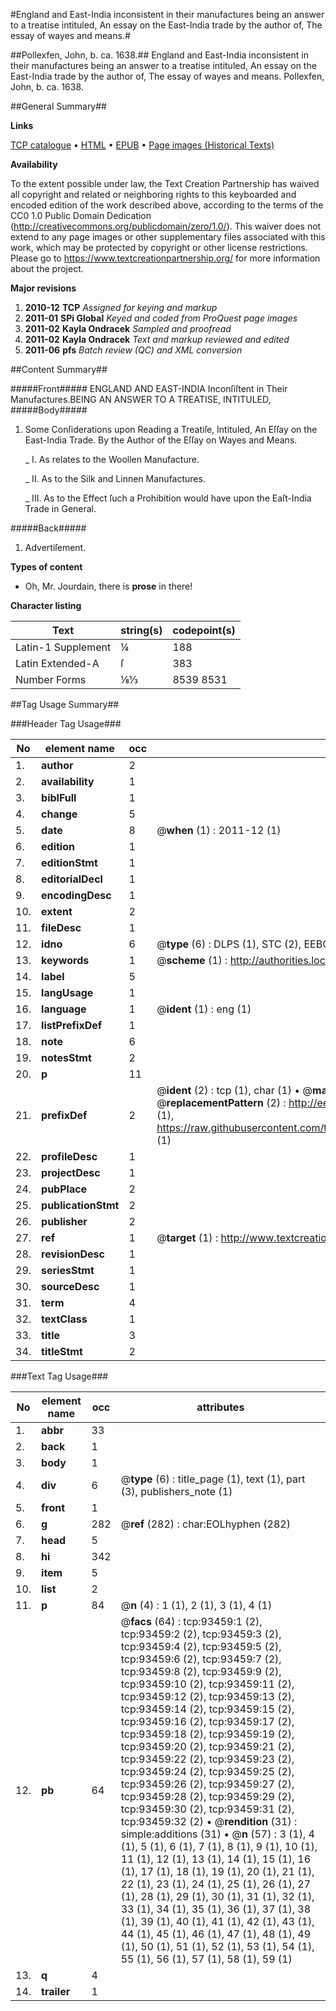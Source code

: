 #England and East-India inconsistent in their manufactures being an answer to a treatise intituled, An essay on the East-India trade by the author of, The essay of wayes and means.#

##Pollexfen, John, b. ca. 1638.##
England and East-India inconsistent in their manufactures being an answer to a treatise intituled, An essay on the East-India trade by the author of, The essay of wayes and means.
Pollexfen, John, b. ca. 1638.

##General Summary##

**Links**

[TCP catalogue](http://www.ota.ox.ac.uk/tcp/)  • 
[HTML](http://tei.it.ox.ac.uk/tcp/Texts-HTML/free/A55/A55326.html)  • 
[EPUB](http://tei.it.ox.ac.uk/tcp/Texts-EPUB/free/A55/A55326.epub) • 
[Page images (Historical Texts)](https://historicaltexts.jisc.ac.uk/eebo-12758182e)

**Availability**

To the extent possible under law, the Text Creation Partnership has waived all copyright and related or neighboring rights to this keyboarded and encoded edition of the work described above, according to the terms of the CC0 1.0 Public Domain Dedication (http://creativecommons.org/publicdomain/zero/1.0/). This waiver does not extend to any page images or other supplementary files associated with this work, which may be protected by copyright or other license restrictions. Please go to https://www.textcreationpartnership.org/ for more information about the project.

**Major revisions**

1. __2010-12__ __TCP__ *Assigned for keying and markup*
1. __2011-01__ __SPi Global__ *Keyed and coded from ProQuest page images*
1. __2011-02__ __Kayla Ondracek__ *Sampled and proofread*
1. __2011-02__ __Kayla Ondracek__ *Text and markup reviewed and edited*
1. __2011-06__ __pfs__ *Batch review (QC) and XML conversion*

##Content Summary##

#####Front#####
ENGLAND AND EAST-INDIA Inconſiſtent in Their Manufactures.BEING AN ANSWER TO A TREATISE, INTITULED, 
#####Body#####

1. Some Conſiderations upon Reading a Treatiſe, Intituled, An Eſſay on the East-India Trade. By the Author of the Eſſay on Wayes and Means.

    _ I. As relates to the Woollen Manufacture.

    _ II. As to the Silk and Linnen Manufactures.

    _ III. As to the Effect ſuch a Prohibition would have upon the Eaſt-India Trade in General.

#####Back#####

1. Advertiſement.

**Types of content**

  * Oh, Mr. Jourdain, there is **prose** in there!

**Character listing**


|Text|string(s)|codepoint(s)|
|---|---|---|
|Latin-1 Supplement|¼|188|
|Latin Extended-A|ſ|383|
|Number Forms|⅛⅓|8539 8531|

##Tag Usage Summary##

###Header Tag Usage###

|No|element name|occ|attributes|
|---|---|---|---|
|1.|__author__|2||
|2.|__availability__|1||
|3.|__biblFull__|1||
|4.|__change__|5||
|5.|__date__|8| @__when__ (1) : 2011-12 (1)|
|6.|__edition__|1||
|7.|__editionStmt__|1||
|8.|__editorialDecl__|1||
|9.|__encodingDesc__|1||
|10.|__extent__|2||
|11.|__fileDesc__|1||
|12.|__idno__|6| @__type__ (6) : DLPS (1), STC (2), EEBO-CITATION (1), OCLC (1), VID (1)|
|13.|__keywords__|1| @__scheme__ (1) : http://authorities.loc.gov/ (1)|
|14.|__label__|5||
|15.|__langUsage__|1||
|16.|__language__|1| @__ident__ (1) : eng (1)|
|17.|__listPrefixDef__|1||
|18.|__note__|6||
|19.|__notesStmt__|2||
|20.|__p__|11||
|21.|__prefixDef__|2| @__ident__ (2) : tcp (1), char (1)  •  @__matchPattern__ (2) : ([0-9\-]+):([0-9IVX]+) (1), (.+) (1)  •  @__replacementPattern__ (2) : http://eebo.chadwyck.com/downloadtiff?vid=$1&page=$2 (1), https://raw.githubusercontent.com/textcreationpartnership/Texts/master/tcpchars.xml#$1 (1)|
|22.|__profileDesc__|1||
|23.|__projectDesc__|1||
|24.|__pubPlace__|2||
|25.|__publicationStmt__|2||
|26.|__publisher__|2||
|27.|__ref__|1| @__target__ (1) : http://www.textcreationpartnership.org/docs/. (1)|
|28.|__revisionDesc__|1||
|29.|__seriesStmt__|1||
|30.|__sourceDesc__|1||
|31.|__term__|4||
|32.|__textClass__|1||
|33.|__title__|3||
|34.|__titleStmt__|2||


###Text Tag Usage###

|No|element name|occ|attributes|
|---|---|---|---|
|1.|__abbr__|33||
|2.|__back__|1||
|3.|__body__|1||
|4.|__div__|6| @__type__ (6) : title_page (1), text (1), part (3), publishers_note (1)|
|5.|__front__|1||
|6.|__g__|282| @__ref__ (282) : char:EOLhyphen (282)|
|7.|__head__|5||
|8.|__hi__|342||
|9.|__item__|5||
|10.|__list__|2||
|11.|__p__|84| @__n__ (4) : 1 (1), 2 (1), 3 (1), 4 (1)|
|12.|__pb__|64| @__facs__ (64) : tcp:93459:1 (2), tcp:93459:2 (2), tcp:93459:3 (2), tcp:93459:4 (2), tcp:93459:5 (2), tcp:93459:6 (2), tcp:93459:7 (2), tcp:93459:8 (2), tcp:93459:9 (2), tcp:93459:10 (2), tcp:93459:11 (2), tcp:93459:12 (2), tcp:93459:13 (2), tcp:93459:14 (2), tcp:93459:15 (2), tcp:93459:16 (2), tcp:93459:17 (2), tcp:93459:18 (2), tcp:93459:19 (2), tcp:93459:20 (2), tcp:93459:21 (2), tcp:93459:22 (2), tcp:93459:23 (2), tcp:93459:24 (2), tcp:93459:25 (2), tcp:93459:26 (2), tcp:93459:27 (2), tcp:93459:28 (2), tcp:93459:29 (2), tcp:93459:30 (2), tcp:93459:31 (2), tcp:93459:32 (2)  •  @__rendition__ (31) : simple:additions (31)  •  @__n__ (57) : 3 (1), 4 (1), 5 (1), 6 (1), 7 (1), 8 (1), 9 (1), 10 (1), 11 (1), 12 (1), 13 (1), 14 (1), 15 (1), 16 (1), 17 (1), 18 (1), 19 (1), 20 (1), 21 (1), 22 (1), 23 (1), 24 (1), 25 (1), 26 (1), 27 (1), 28 (1), 29 (1), 30 (1), 31 (1), 32 (1), 33 (1), 34 (1), 35 (1), 36 (1), 37 (1), 38 (1), 39 (1), 40 (1), 41 (1), 42 (1), 43 (1), 44 (1), 45 (1), 46 (1), 47 (1), 48 (1), 49 (1), 50 (1), 51 (1), 52 (1), 53 (1), 54 (1), 55 (1), 56 (1), 57 (1), 58 (1), 59 (1)|
|13.|__q__|4||
|14.|__trailer__|1||
